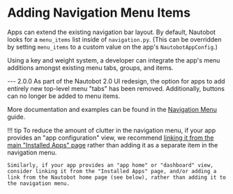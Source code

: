# Adding Navigation Menu Items

Apps can extend the existing navigation bar layout. By default, Nautobot looks for a `menu_items` list inside of `navigation.py`. (This can be overridden by setting `menu_items` to a custom value on the app's `NautobotAppConfig`.)

Using a key and weight system, a developer can integrate the app's menu additions amongst existing menu tabs, groups, and items.

--- 2.0.0
    As part of the Nautobot 2.0 UI redesign, the option for apps to add entirely new top-level menu "tabs" has been removed. Additionally, buttons can no longer be added to menu items.

More documentation and examples can be found in the [Navigation Menu](../../../core/navigation-menu.md) guide.

!!! tip
    To reduce the amount of clutter in the navigation menu, if your app provides an "app configuration" view, we recommend [linking it from the main "Installed Apps" page](../configuration-view.md) rather than adding it as a separate item in the navigation menu.

    Similarly, if your app provides an "app home" or "dashboard" view, consider linking it from the "Installed Apps" page, and/or adding a link from the Nautobot home page (see below), rather than adding it to the navigation menu.
